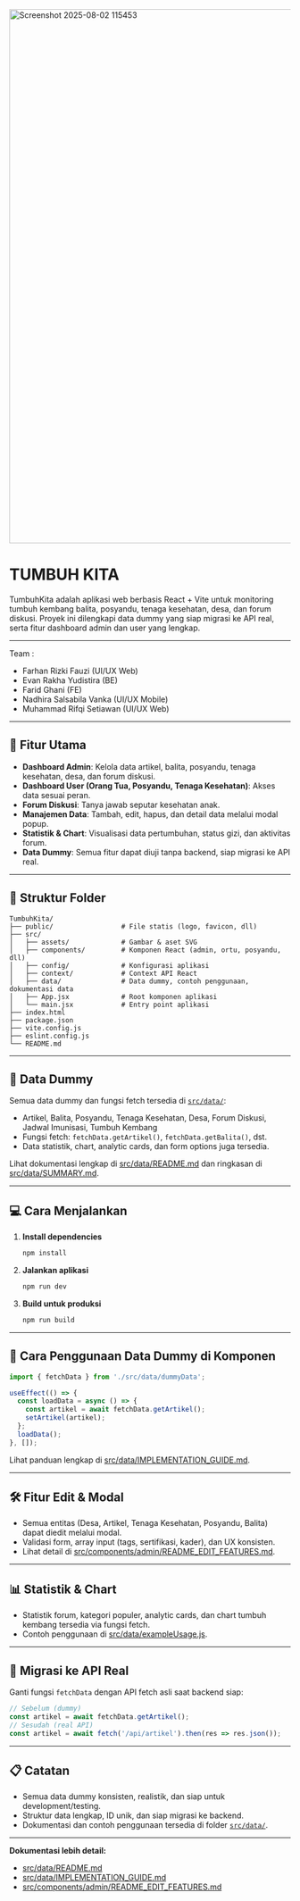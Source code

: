 <img width="1898" height="957" alt="Screenshot 2025-08-02 115453" src="https://github.com/user-attachments/assets/dbc4f5eb-c3b5-4c95-b42a-b344ee67cf8c" />

# TUMBUH KITA


TumbuhKita adalah aplikasi web berbasis React + Vite untuk monitoring tumbuh kembang balita, posyandu, tenaga kesehatan, desa, dan forum diskusi. Proyek ini dilengkapi data dummy yang siap migrasi ke API real, serta fitur dashboard admin dan user yang lengkap.

---

Team :
- Farhan Rizki Fauzi          (UI/UX Web)
- Evan Rakha Yudistira        (BE)
- Farid Ghani                 (FE)
- Nadhira Salsabila Vanka     (UI/UX Mobile)
- Muhammad Rifqi Setiawan     (UI/UX Web)

---

## 🚀 Fitur Utama

- **Dashboard Admin**: Kelola data artikel, balita, posyandu, tenaga kesehatan, desa, dan forum diskusi.
- **Dashboard User (Orang Tua, Posyandu, Tenaga Kesehatan)**: Akses data sesuai peran.
- **Forum Diskusi**: Tanya jawab seputar kesehatan anak.
- **Manajemen Data**: Tambah, edit, hapus, dan detail data melalui modal popup.
- **Statistik & Chart**: Visualisasi data pertumbuhan, status gizi, dan aktivitas forum.
- **Data Dummy**: Semua fitur dapat diuji tanpa backend, siap migrasi ke API real.

---

## 📁 Struktur Folder

```
TumbuhKita/
├── public/                 # File statis (logo, favicon, dll)
├── src/
│   ├── assets/             # Gambar & aset SVG
│   ├── components/         # Komponen React (admin, ortu, posyandu, dll)
│   ├── config/             # Konfigurasi aplikasi
│   ├── context/            # Context API React
│   ├── data/               # Data dummy, contoh penggunaan, dokumentasi data
│   ├── App.jsx             # Root komponen aplikasi
│   └── main.jsx            # Entry point aplikasi
├── index.html
├── package.json
├── vite.config.js
├── eslint.config.js
└── README.md
```

---

## 📝 Data Dummy

Semua data dummy dan fungsi fetch tersedia di [`src/data/`](TumbuhKita/src/data/README.md):

- Artikel, Balita, Posyandu, Tenaga Kesehatan, Desa, Forum Diskusi, Jadwal Imunisasi, Tumbuh Kembang
- Fungsi fetch: `fetchData.getArtikel()`, `fetchData.getBalita()`, dst.
- Data statistik, chart, analytic cards, dan form options juga tersedia.

Lihat dokumentasi lengkap di [src/data/README.md](TumbuhKita/src/data/README.md) dan ringkasan di [src/data/SUMMARY.md](TumbuhKita/src/data/SUMMARY.md).

---

## 💻 Cara Menjalankan

1. **Install dependencies**
   ```sh
   npm install
   ```

2. **Jalankan aplikasi**
   ```sh
   npm run dev
   ```

3. **Build untuk produksi**
   ```sh
   npm run build
   ```

---

## 🔧 Cara Penggunaan Data Dummy di Komponen

```js
import { fetchData } from './src/data/dummyData';

useEffect(() => {
  const loadData = async () => {
    const artikel = await fetchData.getArtikel();
    setArtikel(artikel);
  };
  loadData();
}, []);
```
Lihat panduan lengkap di [src/data/IMPLEMENTATION_GUIDE.md](TumbuhKita/src/data/IMPLEMENTATION_GUIDE.md).

---

## 🛠️ Fitur Edit & Modal

- Semua entitas (Desa, Artikel, Tenaga Kesehatan, Posyandu, Balita) dapat diedit melalui modal.
- Validasi form, array input (tags, sertifikasi, kader), dan UX konsisten.
- Lihat detail di [src/components/admin/README_EDIT_FEATURES.md](TumbuhKita/src/components/admin/README_EDIT_FEATURES.md).

---

## 📊 Statistik & Chart

- Statistik forum, kategori populer, analytic cards, dan chart tumbuh kembang tersedia via fungsi fetch.
- Contoh penggunaan di [src/data/exampleUsage.js](TumbuhKita/src/data/exampleUsage.js).

---

## 🔄 Migrasi ke API Real

Ganti fungsi `fetchData` dengan API fetch asli saat backend siap:
```js
// Sebelum (dummy)
const artikel = await fetchData.getArtikel();
// Sesudah (real API)
const artikel = await fetch('/api/artikel').then(res => res.json());
```

---

## 📋 Catatan

- Semua data dummy konsisten, realistik, dan siap untuk development/testing.
- Struktur data lengkap, ID unik, dan siap migrasi ke backend.
- Dokumentasi dan contoh penggunaan tersedia di folder [`src/data/`](TumbuhKita/src/data/).

---


**Dokumentasi lebih detail:**
- [src/data/README.md](TumbuhKita/src/data/README.md)
- [src/data/IMPLEMENTATION_GUIDE.md](TumbuhKita/src/data/IMPLEMENTATION_GUIDE.md)
- [src/components/admin/README_EDIT_FEATURES.md](TumbuhKita/src/components/admin/README_EDIT_FEATURES.md)